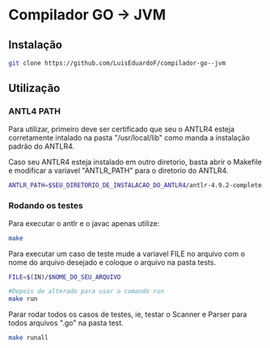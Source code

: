 # Compilador GO -> JVM

## Instalação

```sh
git clone https://github.com/LuisEduardoF/compilador-go--jvm
```

## Utilização

### ANTL4 PATH
Para utilizar, primeiro deve ser certificado que seu o ANTLR4 esteja corretamente intalado na pasta "/usr/local/lib" como manda a instalação padrão do ANTLR4.

Caso seu ANTLR4 esteja instalado em outro diretorio, basta abrir o Makefile e modificar a variavel "ANTLR_PATH" para o diretorio do ANTLR4.

```sh
ANTLR_PATH=$SEU_DIRETORIO_DE_INSTALACAO_DO_ANTLR4/antlr-4.9.2-complete.jar
```
### Rodando os testes

Para executar o antlr e o javac apenas utilize:
```sh
make
```

Para executar um caso de teste mude a variavel FILE no arquivo com o nome do arquivo desejado e coloque o arquivo na pasta tests.
```sh
FILE=$(IN)/$NOME_DO_SEU_ARQUIVO

#Depois de alterado para usar o comando run
make run
```

Parar rodar todos os casos de testes, ie, testar o Scanner e Parser para todos arquivos ".go" na pasta test.
```sh
make runall
```



